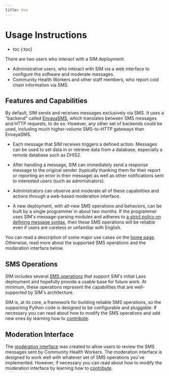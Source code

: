 ```yaml
---
title: Use
---
```


Usage Instructions
==================

* toc
{:toc}

There are two users who interact with a SIM deployment: 

* Administrative users, who interact with SIM via a web interface to configure the software and moderate messages.
* Community Health Workers and other staff members, who report cold chain information via SMS. 

Features and Capabilities
------------------

By default, SIM sends and receives messages exclusively via SMS. It uses a "backend" called [EnvayaSMS](http://sms.envaya.org/), which translates between SMS messages and HTTP requests, to do so. However, any other set of backends could be used, including much higher-volume SMS-to-HTTP gateways than EnvayaSMS.

* Each message that SIM receives triggers a defined action. Messages can be used to set data in or retrieve data from a database, especially a remote database such as DHIS2.

* After handling a message, SIM can immediately send a response message to the original sender (typically thanking them for their report or reporting an error in their message) as well as other notifications sent to interested users (such as administrators).

* Administrators can observe and moderate all of these capabilities and actions through a web-based moderation interface. 

* A new deployment, with all-new SMS operations and behaviors, can be built by a single programmer in about two months. If the programmer uses SIM's message-parsing modules and adheres to [a strict policy on defining message syntax](/use/smsapis/#eliminating_ambiguous_syntax), then these SMS operations will be reliable even if users are careless or unfamiliar with English.

You can read a description of some major use cases on the [home page](/). Otherwise, read more about the supported SMS operations and the moderation interface below.


SMS Operations
------------------

SIM includes several [SMS operations](smsapis) that support SIM's initial Laos deployment and hopefully provide a usable base for future work. At minimum, these operations represent the capabilities that are well-supported by SIM's architecture.

SIM is, at its core, a framework for building reliable SMS operations, so the supporting Python code is designed to be configurable and pluggable. If necessary you can read about how to modify the SMS operations and add new ones by learning how to [contribute](/contribute).

Moderation Interface
------------------

The [moderation interface](moderation) was created to allow users to review the SMS messages sent by Community Health Workers. The moderation interface is designed to work well with whatever set of SMS operations you've implemented. However, if necessary you can read about how to modify the moderation interface by learning how to [contribute](/contribute). 
